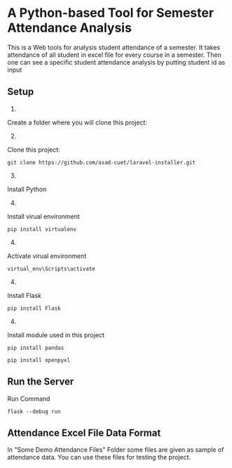 # A Python-based Tool for Semester Attendance Analysis

This is a Web tools for analysis student attendance of a semester. 
It takes attendance of all student in excel file for every course in a semester. Then one can see a specific student attendance analysis by putting student id as input

## Setup

1.
Create a folder where you will clone this project:

2.
Clone this project:
```
git clone https://github.com/asad-cuet/laravel-installer.git
```

3.
Install Python

4.
Install virual environment
```
pip install virtualenv
```

4.
Activate virual environment
```
virtual_env\Scripts\activate
```

4.
Install Flask
```
pip install Flask
```

4.
Install module used in this project
```
pip install pandas
```
```
pip install openpyxl
```

## Run the Server
Run Command
```
flask --debug run
```

## Attendance Excel File Data Format
In "Some Demo Attendance Files" Folder some files are given as sample of attendance data.
You can use these files for testing the project.
